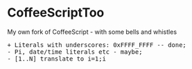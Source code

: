 # CoffeeScriptToo
My own fork of CoffeeScript - with some bells and whistles

<pre>
+ Literals with underscores: 0xFFFF_FFFF -- done;
- Pi, date/time literals etc - maybe;
- [1..N] translate to i=1;i<N;++i, also cases for [...N], [N...], [N...0], [a..b by -1], [a..b by k];
- foo'abc' should be parsed! good for J, must be good here too;
- // and %% as floor and frac (= x//1 and x%%1); |x as abs, etc etc :)
- "abc"*5 and [1,2,3]$10... others from J? we'll see;
- [5 6 7 8] or even 5 6 7 8... [[1 0 0][0 1 0][0 0 1]];
- ...more to follow.
</pre>
